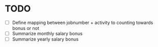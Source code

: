# TODO

- [ ] Define mapping between jobnumber + activity to counting towards bonus or not
- [ ] Summarize monthly salary bonus
- [ ] Summarize yearly salary bonus